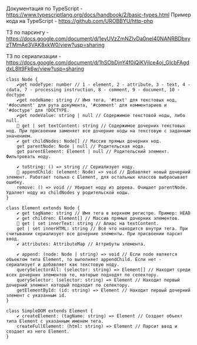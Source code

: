 Документация по TypeScript - https://www.typescriptlang.org/docs/handbook/2/basic-types.html
Пример кода на TypeScript - https://github.com/UROBBYU/http-php

ТЗ по парсингу - https://docs.google.com/document/d/1eyUVzZmNZIvDa0nel40NANRBDbxyzTMmAe3VAK8xkW0/view?usp=sharing

ТЗ по сериализации - https://docs.google.com/document/d/1hSObDjnY4f0iQiKVjIce4oj_GIcbFAgddxL8It9Fk6w/view?usp=sharing

```TS
class Node {
    ✔️get nodeType: number // 1 - element, 2 - attribute, 3 - text, 4 - cdata, 7 - processing instruction, 8 - comment, 9 - document, 10 - doctype
    ✔️get nodeName: string // Имя тега, '#text' для текстовых нод, '#document' для рута документа, '#comment' для комментариев и '#doctype' для !DOCTYPE.
    ✔️get nodeValue: string | null // Содержимое текстовой ноды, либо null.
    🚧 get | set textContent: string // Содержимое дочерних текстовых нод. При присвоении заменяет все дочерние ноды на текстовую с заданным значением.
    ✔️ get childNodes: Node[] // Массив прямых дочерних нод.
    get parentNode: Node | null // Родительская нода.
    get parentElement: Element | null // Родительский элемент. Фильтровать ноду.

    ✔️ toString: () => string // Сериализует ноду.
    🚧 appendChild: (element: Node) => void // Добавляет новый дочерний элемент. Работает только с Element, для остальных классов выбрасывает ошибку.
    remove: () => void // Убирает ноду из дерева. Очищает parentNode. Удаляет ноду из childNodes у родительской ноды.
}

class Element extends Node {
    ✔️ get tagName: string // Имя тега в верхнем регистре. Пример: HEAD
    ✔️ get children: Element[] // Массив прямых дочерних элементов.
    🚧 get | set innerText: string // Алиас на textContent.
    get | set innerHTML: string // Всё что находится внутри тега. При считывании сериализует все дочерние элементы. При присвоении парсит ввод.
    ✔️ attributes: AttributeMap // Аттрибуты элемента.
    
    ✔️ append: (node: Node | string) => void // Если node является объектом типа Element, то выполняет appendChild. Если нет - сериализует и добавляет как текстовую ноду.
    querySelectorAll: (selector: string) => Element[] // Находит среди всех дочерних элементов те, которые подходят по селектору.
    querySelector: (selector: string) => Element // Находит первый дочерний элемент который подходит по селектору.
    getElementById: (id: string) => Element // Находит первый дочерний элемент с указанным id.
}

class SimpleDOM extends Element {
    ✔️ createElement: (tagName: string) => Element // Создает объект типа Element с указанным именем тега.
    createFullElement: (html: string) => Element // Парсит ввод и создает из него Element.
}
```
